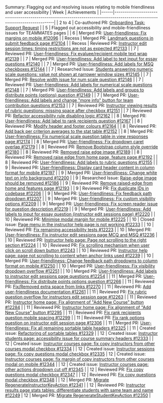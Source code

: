 Summary: Flagging out and resolving issues relating to mobile friendliness and user accessibility
| Week | Achievements                                                                                                                |
|------|-----------------------------------------------------------------------------------------------------------------------------|
| 2 to 4 | Co-authored PR: [Onboarding Task: Support Request](https://github.com/weiquu/teammates/pull/3) |
| 5      | Flagged out accessibility and mobile-friendliness issues for TEAMMATES pages |
| 6      | Merged PR: [User-friendliness: Fix margins on mobile #12096](https://github.com/TEAMMATES/teammates/pull/12096) |
| Recess | Merged PR: [Landmark questions in submit feedback page #12104](https://github.com/TEAMMATES/teammates/pull/12104) |
| Recess | Reviewed PR: [Instructor edit session times: timing restrictions are not as expected #12133](https://github.com/TEAMMATES/teammates/pull/12133) |
| 7      | Reviewed PR: [User-friendliness: Fix evaluee/recipient mobile text wrap #12139](https://github.com/TEAMMATES/teammates/pull/12139) |
| 7      | Merged PR: [User-friendliness: Add label to text input for essay questions #12140](https://github.com/TEAMMATES/teammates/pull/12140) |
| 7      | Merged PR: [User-friendliness: Add labels for MSQ checkboxes #12144](https://github.com/TEAMMATES/teammates/pull/12144) |
| 7      | Researched Issue: [Students answering numeric scale questions: value not shown at narrower window sizes #12145](https://github.com/TEAMMATES/teammates/issues/12145) |
| 7      | Merged PR: [Resolve width issue for num scale question #12146](https://github.com/TEAMMATES/teammates/pull/12146) |
| 7      | Reviewed PR: [User-friendliness: Add labels for numerical scale questions #12148](https://github.com/TEAMMATES/teammates/pull/12148) |
| 7      | Merged PR: [User-friendliness: Add labels and groups to distribute points (options) question #12149](https://github.com/TEAMMATES/teammates/pull/12149) |
| 7      | Merged PR: [User-friendliness: Add labels and change "more info" button for team contribution questions #12153](https://github.com/TEAMMATES/teammates/pull/12153) |
| 7      | Reviewed PR: [Instructor viewing results of rubric questions: missing space after checkbox #12151](https://github.com/TEAMMATES/teammates/pull/12151) |
| 7      | Reviewed PR: [Refactor accessibility rule disabling logic #12162](https://github.com/TEAMMATES/teammates/pull/12162) |
| 8      | Merged PR: [User-friendliness: Add label to rank recipients question #12167](https://github.com/TEAMMATES/teammates/pull/12167) |
| 8      | Reviewed PR: [Modify header and footer colours #12164](https://github.com/TEAMMATES/teammates/pull/12164) |
| 8      | Reviewed PR: [Add back per criterion averages to the stat table #12152](https://github.com/TEAMMATES/teammates/pull/12152) |
| 8      | Merged PR: [ User-friendliness: Fix numerical scale question table in view responses page #12174](https://github.com/TEAMMATES/teammates/pull/12174) |
| 8      | Merged PR: [User-friendliness: Fix dropdown caret overlap #12179](https://github.com/TEAMMATES/teammates/pull/12179) |
| 8      | Reviewed PR: [Remove Bootstrap column style override #12180](https://github.com/TEAMMATES/teammates/pull/12180) |
| 8      | Reviewed PR: [Removed raise edge image #12189](https://github.com/TEAMMATES/teammates/pull/12189) |
| 8      | Reviewed PR: [Removed raise edge from home page, feature page #12192](https://github.com/TEAMMATES/teammates/pull/12192) |
| 8      | Reviewed PR: [User-friendliness: Add labels to rubric questions #12155](https://github.com/TEAMMATES/teammates/pull/12155) |
| 9      | Reviewed PR: [User-friendliness: Display card header content in column format for mobile #12197](https://github.com/TEAMMATES/teammates/pull/12197) |
| 9      | Merged PR: [User-friendliness: Change white text on info background #12200](https://github.com/TEAMMATES/teammates/pull/12200) |
| 9      | Researched Issue: [Raise-edge image should be removed #12186](https://github.com/TEAMMATES/teammates/issues/12186) |
| 9      | Reviewed PR: [Remove raised-edge from home and features page #12193](https://github.com/TEAMMATES/teammates/pull/12193) |
| 9      | Reviewed PR: [Fix duplicate IDs in codebase #12206](https://github.com/TEAMMATES/teammates/pull/12206) |
| 9      | Merged PR: [User-friendliness: Fix feedback path dropdown #12207](https://github.com/TEAMMATES/teammates/pull/12207) |
| 9      | Merged PR: [User-friendliness: Fix custom visibility options #12209](https://github.com/TEAMMATES/teammates/pull/12209) |
| 9      | Merged PR: [User-friendliness: Fix screen reader issue for question description #12219](https://github.com/TEAMMATES/teammates/pull/12219) |
| 9      | Merged PR: [User-friendliness: Add labels to input for essay question (instructor edit sessions page) #12220](https://github.com/TEAMMATES/teammates/pull/12220) |
| 10     | Reviewed PR: [Minimise modal margin for mobile #12225](https://github.com/TEAMMATES/teammates/pull/12225) |
| 10     | Closed issue: [Page menu in the instructor help page is not working #12233](https://github.com/TEAMMATES/teammates/issues/12233) |
| 10     | Reviewed PR: [Fix remaining accessibility tests #12223](https://github.com/TEAMMATES/teammates/pull/12223) |
| 10     | Merged PR: [User-friendliness: Fix instructor edit sessions page MCQ and MSQ #12236](https://github.com/TEAMMATES/teammates/pull/12236) |
| 10     | Reviewed PR: [Instructor help page: Page not scrolling to the right section #12224](https://github.com/TEAMMATES/teammates/pull/12224) |
| 10     | Reviewed PR: [Fix scrolling mechanism when user click on scroll down button #12243](https://github.com/TEAMMATES/teammates/pull/12243) |
| 10     | Reviewed PR: [Instructor help page: page not scrolling to content when anchor links used #12239](https://github.com/TEAMMATES/teammates/pull/12239) |
| 10     | Merged PR: [User-friendliness: Change feedback path dropdowns to column format on mobile #12250](https://github.com/TEAMMATES/teammates/pull/12250) |
| 10     | Merged PR: [User-friendliness: Fix visibility dropdown overflow #12251](https://github.com/TEAMMATES/teammates/pull/12251) |
| 10     | Merged PR: [User-friendliness: Add labels to instructor edit sessions page questions #12254](https://github.com/TEAMMATES/teammates/pull/12254) |
| 11     | Merged PR: [User-friendliness: Fix distribute points options question #12266](https://github.com/TEAMMATES/teammates/pull/12266) |
| 11     | Reviewed PR: [Fix/Removed extra space from links #12270](https://github.com/TEAMMATES/teammates/pull/12270) |
| 11     | Reviewed PR: [Add user-friendliness documentation #12261](https://github.com/TEAMMATES/teammates/pull/12261) |
| 11     | Reviewed PR: [Fix rubric question overflow for instructors edit session page #12263](https://github.com/TEAMMATES/teammates/pull/12263) |
| 11     | Reviewed PR: [Instructor home page: Fix alignment of "Add New Course" button #12284](https://github.com/TEAMMATES/teammates/pull/12284) |
| 11     | Reviewed PR: [Instructor home page: Fix alignment of "Add New Course" button #12295](https://github.com/TEAMMATES/teammates/pull/12295) |
| 11     | Reviewed PR: [Fix rank recipients question mobile spacing #12299](https://github.com/TEAMMATES/teammates/pull/12299) |
| 11     | Reviewed PR: [Fix rank options question on instructor edit session page #12306](https://github.com/TEAMMATES/teammates/pull/12306) |
| 11     | Merged PR: [User-friendliness: Fix all remaining sortable table headers #12325](https://github.com/TEAMMATES/teammates/pull/12325) |
| 11     | Created issue: [Refactoring of sortable tables #12329](https://github.com/TEAMMATES/teammates/issues/12329) |
| 12     | Created issue: [Instructor students page: accessibility issue for course summary headers #12333](https://github.com/TEAMMATES/teammates/issues/12333) |
| 12     | Created issue: [Instructor courses page: fix copy instructors from other courses modal checkbox #12334](https://github.com/TEAMMATES/teammates/issues/12334) |
| 12     | Created issue: [Instructor sessions page: fix copy questions modal checkbox #12335](https://github.com/TEAMMATES/teammates/issues/12335)
| 12     | Created issue: [Instructor courses page: fix margin of copy instructors from other courses modal on mobile #12344](https://github.com/TEAMMATES/teammates/issues/12344) |
| 12     | Created issue: [Instructor courses page: other actions dropdown cut off #12345](https://github.com/TEAMMATES/teammates/issues/12345) |
| 12     | Reviewed PR: [Fix copy questions modal checkbox #12347](https://github.com/TEAMMATES/teammates/pull/12347) |
| 12     | Reviewed PR: [Fix copy questions modal checkbox #12348](https://github.com/TEAMMATES/teammates/pull/12348) |
| 12     | Merged PR: [Migrate RegenerateInstructorKeyAction #12341](https://github.com/TEAMMATES/teammates/pull/12341/) |
| 12     | Reviewed PR: [Instructor results page stats tables: differentiate students with same team and name #12249](https://github.com/TEAMMATES/teammates/pull/12249)
| 12     | Merged PR: [Migrate RegenerateStudentKeyAction #12350](https://github.com/TEAMMATES/teammates/pull/12350) |
